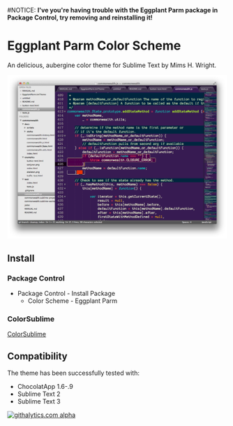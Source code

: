 #NOTICE:
**I've you're having trouble with the Eggplant Parm package in Package Control, try removing and reinstalling it!**

# Eggplant Parm Color Scheme

An delicious, aubergine color theme for Sublime Text by Mims H. Wright.

![Screenshot](http://github.com/mimshwright/sublime-eggplant-parm/raw/master/screenshot.png)

## Install

### Package Control

- Package Control - Install Package
	- Color Scheme - Eggplant Parm

### ColorSublime

[ColorSublime](http://colorsublime.com/?q=eggplant+parm)

## Compatibility

The theme has been successfully tested with:

* ChocolatApp 1.6-.9
* Sublime Text 2
* Sublime Text 3

<!-- GA Tracker -->
[![githalytics.com alpha](https://cruel-carlota.pagodabox.com/7233c82c279bb93ddfcb6f3af7a2360f "githalytics.com")](http://githalytics.com/mimshwright/sublime-eggplant-parm)

